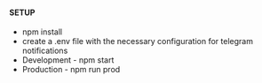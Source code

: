 #### SETUP
* npm install
* create a .env file with the necessary configuration for telegram notifications
* Development - npm start
* Production - npm run prod